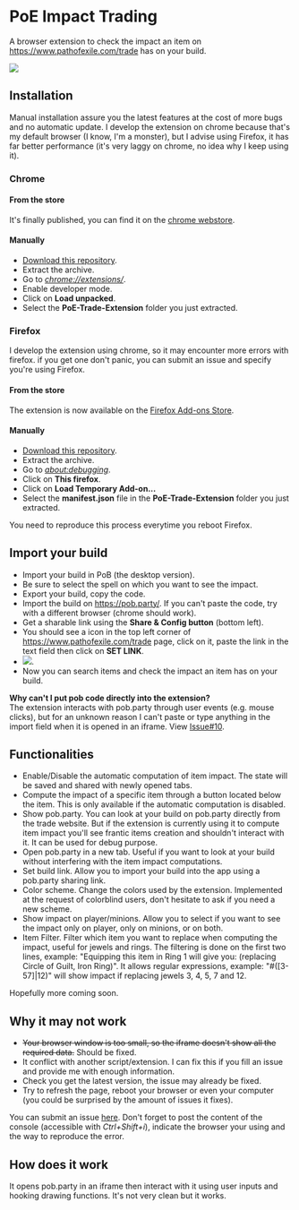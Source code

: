 # PoE Impact Trading
A browser extension to check the impact an item on https://www.pathofexile.com/trade has on your build.

![](img/capture-2.png?raw=true)

## Installation
Manual installation assure you the latest features at the cost of more bugs and no automatic update. I develop the extension on chrome because that's my default browser (I know, I'm a monster), but I advise using Firefox, it has far better performance (it's very laggy on chrome, no idea why I keep using it).

### Chrome
#### From the store
It's finally published, you can find it on the [chrome webstore](https://chrome.google.com/webstore/detail/poe-trade-extension/ckfnddafphjahhiadjogilncdegmbpkm).

#### Manually
- [Download this repository](https://github.com/FrancoisMentec/PoE-Trade-Extension/archive/master.zip).
- Extract the archive.
- Go to <a href="chrome://extensions/">*chrome://extensions/*</a>.
- Enable developer mode.
- Click on **Load unpacked**.
- Select the **PoE-Trade-Extension** folder you just extracted.

### Firefox
I develop the extension using chrome, so it may encounter more errors with firefox. if you get one don't panic, you can submit an issue and specify you're using Firefox.

#### From the store
The extension is now available on the [Firefox Add-ons Store](https://addons.mozilla.org/fr/firefox/addon/poe-impact-trading/).

#### Manually
- [Download this repository](https://github.com/FrancoisMentec/PoE-Trade-Extension/archive/master.zip).
- Extract the archive.
- Go to <a href="about:debugging">*about:debugging*</a>.
- Click on **This firefox**.
- Click on **Load Temporary Add-on...**
- Select the **manifest.json** file in the **PoE-Trade-Extension** folder you just extracted.  

You need to reproduce this process everytime you reboot Firefox.

## Import your build
- Import your build in PoB (the desktop version).
- Be sure to select the spell on which you want to see the impact.
- Export your build, copy the code.
- Import the build on https://pob.party/. If you can't paste the code, try with a different browser (chrome should work).
- Get a sharable link using the **Share & Config button** (bottom left).
- You should see a icon in the top left corner of https://www.pathofexile.com/trade page, click on it, paste the link in the text field then click on **SET LINK**.
- ![](img/control-panel.png?raw=true).
- Now you can search items and check the impact an item has on your build.

**Why can't I put pob code directly into the extension?**  
The extension interacts with pob.party through user events (e.g. mouse clicks), but for an unknown reason I can't paste or type anything in the import field when it is opened in an iframe. View [Issue#10](https://github.com/FrancoisMentec/PoE-Impact-Trading/issues/10).

## Functionalities
- Enable/Disable the automatic computation of item impact. The state will be saved and shared with newly opened tabs.
- Compute the impact of a specific item through a button located below the item. This is only available if the automatic computation is disabled.
- Show pob.party. You can look at your build on pob.party directly from the trade website. But if the extension is currently using it to compute item impact you'll see frantic items creation and shouldn't interact with it. It can be used for debug purpose.
- Open pob.party in a new tab. Useful if you want to look at your build without interfering with the item impact computations.
- Set build link. Allow you to import your build into the app using a pob.party sharing link.
- Color scheme. Change the colors used by the extension. Implemented at the request of colorblind users, don't hesitate to ask if you need a new scheme.
- Show impact on player/minions. Allow you to select if you want to see the impact only on player, only on minions, or on both.
- Item Filter. Filter which item you want to replace when computing the impact, useful for jewels and rings. The filtering is done on the first two lines, example: "Equipping this item in Ring 1 will give you: (replacing Circle of Guilt, Iron Ring)". It allows regular expressions, example: "#([3-57]|12)" will show impact if replacing jewels 3, 4, 5, 7 and 12.

Hopefully more coming soon.

## Why it may not work
- ~~Your browser window is too small, so the iframe doesn't show all the required data.~~ Should be fixed.
- It conflict with another script/extension. I can fix this if you fill an issue and provide me with enough information.
- Check you get the latest version, the issue may already be fixed.
- Try to refresh the page, reboot your browser or even your computer (you could be surprised by the amount of issues it fixes).

You can submit an issue [here](https://github.com/FrancoisMentec/PoE-Trade-Extension/issues). Don't forget to post the content of the console (accessible with *Ctrl+Shift+i*), indicate the browser your using and the way to reproduce the error.

## How does it work
It opens pob.party in an iframe then interact with it using user inputs and hooking drawing functions. It's not very clean but it works.
